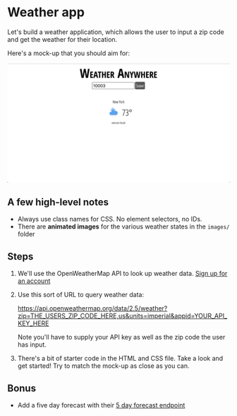 # Weather app

Let's build a weather application, which allows the user to input a zip code and get the weather for their location.

Here's a mock-up that you should aim for:

![picture](mock-up.png)

## A few high-level notes

- Always use class names for CSS. No element selectors, no IDs.
- There are **animated images** for the various weather states in the `images/` folder

## Steps

1. We'll use the OpenWeatherMap API to look up weather data. [Sign up for an account](https://openweathermap.org/api) 
1. Use this sort of URL to query weather data:

    https://api.openweathermap.org/data/2.5/weather?zip=THE_USERS_ZIP_CODE_HERE,us&units=imperial&appid=YOUR_API_KEY_HERE

    Note you'll have to supply your API key as well as the zip code the user has input.
1. There's a bit of starter code in the HTML and CSS file. Take a look and get started! Try to match the mock-up as close as you can.


## Bonus

- Add a five day forecast with their [5 day forecast endpoint](https://openweathermap.org/forecast5)
